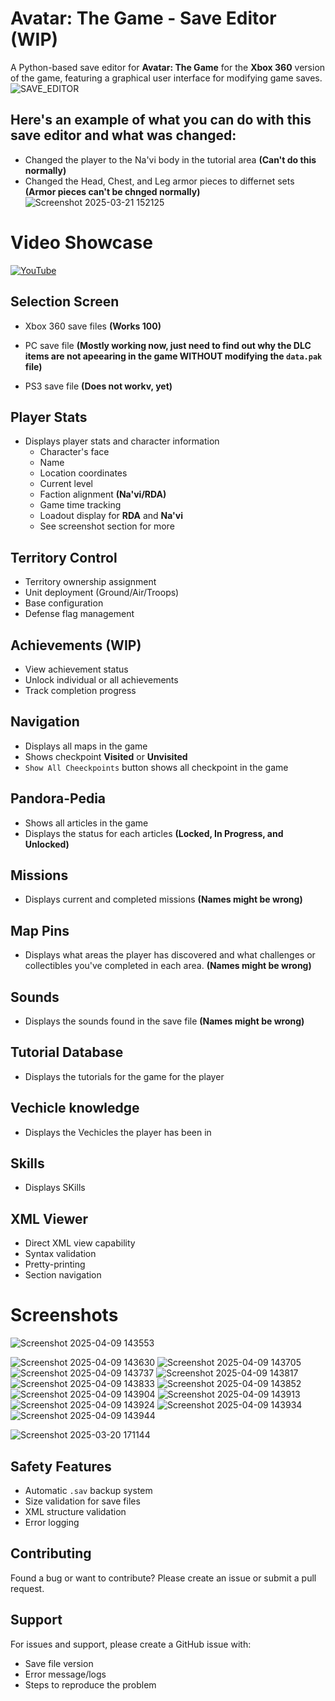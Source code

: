 # Avatar: The Game  - Save Editor (WIP)

A Python-based save editor for **Avatar: The Game** for the **Xbox 360** version of the game, featuring a graphical user interface for modifying game saves.
![SAVE_EDITOR](https://github.com/user-attachments/assets/4f82e29a-1a45-4a6a-bfb6-afc3872ace1b)

## Here's an example of what you can do with this save editor and what was changed:
  - Changed the player to the Na'vi body in the tutorial area **(Can't do this normally)**
  - Changed the Head, Chest, and Leg armor pieces to differnet sets **(Armor pieces can't be chnged normally)**
![Screenshot 2025-03-21 152125](https://github.com/user-attachments/assets/2b9069cd-7a01-4dbf-b847-629bd2a49de9)

# Video Showcase
[![YouTube](http://i.ytimg.com/vi/854m2cfOvYA/hqdefault.jpg)](https://www.youtube.com/watch?v=854m2cfOvYA)

## Selection Screen
- Xbox 360 save files **(Works 100)**

- PC save file **(Mostly working now, just need to find out why the DLC items are not apeearing in the game WITHOUT modifying the `data.pak` file)**

- PS3 save file **(Does not workv, yet)**

## Player Stats
- Displays player stats and character information
  - Character's face
  - Name
  - Location coordinates
  - Current level
  - Faction alignment **(Na'vi/RDA)**
  - Game time tracking
  - Loadout display for **RDA** and **Na'vi**
  - See screenshot section for more
    
## Territory Control
- Territory ownership assignment
- Unit deployment (Ground/Air/Troops)
- Base configuration
- Defense flag management

## Achievements **(WIP)**
- View achievement status
- Unlock individual or all achievements
- Track completion progress

## Navigation
- Displays all maps in the game
- Shows checkpoint **Visited** or **Unvisited**
- `Show All Cheeckpoints` button shows all checkpoint in the game

## Pandora-Pedia
- Shows all articles in the game
- Displays the status for each articles **(Locked, In Progress, and Unlocked)**

## Missions
- Displays current and completed missions **(Names might be wrong)**

## Map Pins
- Displays what areas the player has discovered and what challenges or collectibles you've completed in each area. **(Names might be wrong)**

## Sounds
- Displays the sounds found in the save file **(Names might be wrong)**

## Tutorial Database
- Displays the tutorials for the game for the player

## Vechicle knowledge
- Displays the Vechicles the player has been in

## Skills
- Displays SKills



## XML Viewer
- Direct XML view capability
- Syntax validation
- Pretty-printing
- Section navigation

# Screenshots
![Screenshot 2025-04-09 143553](https://github.com/user-attachments/assets/00c10327-46b8-4f53-9348-2ffd564f6ea6)

![Screenshot 2025-04-09 143630](https://github.com/user-attachments/assets/7f1b8432-64ce-47ac-b46e-33e1e5957b62)
![Screenshot 2025-04-09 143705](https://github.com/user-attachments/assets/b11a2a3c-b677-4197-8da6-6d7f7d13e29d)
![Screenshot 2025-04-09 143737](https://github.com/user-attachments/assets/ebc37ab7-e5ee-4c3b-b08c-fc3eeb7a2fff)
![Screenshot 2025-04-09 143817](https://github.com/user-attachments/assets/000f0bf3-9245-499c-9e28-ef5c80633773)
![Screenshot 2025-04-09 143833](https://github.com/user-attachments/assets/b787ee3e-ec70-4382-b5bf-22367e18c43c)
![Screenshot 2025-04-09 143852](https://github.com/user-attachments/assets/9fad75d4-2000-4779-b2c8-b6d0a3647373)
![Screenshot 2025-04-09 143904](https://github.com/user-attachments/assets/e6ea3686-6400-47fe-b09a-1a757e0c0b94)
![Screenshot 2025-04-09 143913](https://github.com/user-attachments/assets/5e0f67d6-f58f-4d1d-ae7e-4a64e7e57200)
![Screenshot 2025-04-09 143924](https://github.com/user-attachments/assets/3140acb0-1a1c-4152-9875-144a0d695b14)
![Screenshot 2025-04-09 143934](https://github.com/user-attachments/assets/b858892c-d569-4f21-9a5d-140018df0682)
![Screenshot 2025-04-09 143944](https://github.com/user-attachments/assets/51062f59-3160-4986-9afa-3b624e6a1575)



![Screenshot 2025-03-20 171144](https://github.com/user-attachments/assets/dde6bf94-a1e0-4c0a-88f6-02aedba47a68)


## Safety Features
- Automatic `.sav` backup system
- Size validation for save files
- XML structure validation
- Error logging

## Contributing
Found a bug or want to contribute? Please create an issue or submit a pull request.

## Support
For issues and support, please create a GitHub issue with:
- Save file version
- Error message/logs
- Steps to reproduce the problem
